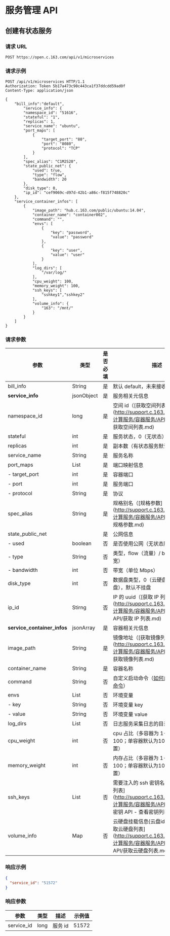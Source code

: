 # 服务管理 API

## 创建有状态服务

### 请求 URL

`POST https://open.c.163.com/api/v1/microservices`

### 请求示例

```http
POST /api/v1/microservices HTTP/1.1
Authorization: Token 5b17a473c90c443ca1f37ddcdd59ad0f
Content-Type: application/json

{
    "bill_info":"default",
        "service_info": {
        "namespace_id": "51616",
        "stateful": "1",
        "replicas": 1,
        "service_name": "ubuntu",
        "port_maps": [
            {
                "target_port": "80",
                "port": "8080",
                "protocol": "TCP"
            }
        ],
        "spec_alias": "C1M2S20",
        "state_public_net": {
            "used": true,
            "type": "flow",
            "bandwidth": 20
        },
        "disk_type": 0,
        "ip_id": "cef9069c-d97d-42b1-a86c-f815f748820c"
    },
    "service_container_infos": [
        {
            "image_path": "hub.c.163.com/public/ubuntu:14.04",
            "container_name": "container002",
            "command": "",
            "envs": [
                {
                    "key": "password",
                    "value": "password"
                },
                {
                    "key": "user",
                    "value": "user"
                }
            ],
            "log_dirs": [
                "/var/log/"
            ],
            "cpu_weight": 100,
            "memory_weight": 100,
            "ssh_keys": [
                "sshkey1","sshkey2"
            ],
            "volume_info": {
                "163": "/mnt/"
            }
        }
    ]
}
```

### 请求参数

|             参数            |    类型    | 是否必填 |                                                                     描述                                                                     |                示例值                |
|-----------------------------|------------|----------|----------------------------------------------------------------------------------------------------------------------------------------------|--------------------------------------|
| bill_info                   | String     | 是       | 默认 default，未来接收订单号                                                                                                                 | default                              |
| **service_info**            | jsonObject | 是       | 服务相关元信息                                                                                                                               | 详见示例                             |
| namespace_id                | long       | 是       | 空间 id（[获取空间列表](http://support.c.163.com/md.html#!计算服务/容器服务/API 手册/服务 API/获取空间列表.md)                               | 51616                                |
| stateful                    | int        | 是       | 服务状态，0（无状态）/1（有状态）                                                                                                            | 1                                    |
| replicas                    | int        | 是       | 副本数（有状态服务默认为 1）                                                                                                                 | 1                                    |
| service_name                | String     | 是       | 服务名称                                                                                                                                     | ubuntu                               |
| port_maps                   | List       | 是       | 端口映射信息                                                                                                                                 | 详见示例                             |
| - target_port               | int        | 是       | 容器端口                                                                                                                                     | 80                                   |
| - port                      | int        | 是       | 服务端口                                                                                                                                     | 8080                                 |
| - protocol                  | String     | 是       | 协议                                                                                                                                         | TCP                                  |
| spec_alias                  | String     | 是       | 规格别名（[规格参数](http://support.c.163.com/md.html#!计算服务/容器服务/API 手册/服务 API/规格参数.md)                                      | C1M2S20                              |
| state_public_net            |            | 是       | 公网信息                                                                                                                                     | 详见示例                             |
| - used                      | boolean    | 否       | 是否使用公网（无状态服务为 false）                                                                                                           | true                                 |
| - type                      | String     | 否       | 类型，flow（流量）/ bandwidth（带宽）                                                                                                        | flow                                 |
| - bandwidth                 | int        | 否       | 带宽（单位 Mbps）                                                                                                                            | 20                                   |
| disk_type                   | int        | 否       | 数据盘类型，0（云硬盘）/2（不挂盘），默认不挂盘                                                                                              | 0                                    |
| ip_id                       | Stirng     | 否       | IP 的 uuid（[获取 IP 列表](http://support.c.163.com/md.html#!计算服务/容器服务/API 手册/IP管理 API/获取 IP 列表.md)                          | cef9069c-d97d-42b1-a86c-f815f748820c |
| **service_container_infos** | jsonArray  | 是       | 容器相关元信息                                                                                                                               | 详见示例                             |
| image_path                  | String     | 是       | 镜像地址（[获取镜像列表](http://support.c.163.com/md.html#!计算服务/容器服务/API 手册/服务 API/获取镜像列表.md)                              | hub.c.163.com/public/ubuntu:14.04    |
| container_name              | String     | 是       | 容器名称                                                                                                                                     | container002                         |
| command                     | String     | 否       | 自定义启动命令（[如何自定义服务启动命令](http://support.c.163.com/md.html#!计算服务/容器服务/使用指南/如何自定义服务启动命令.md)）           |                                      |
| envs                        | List       | 否       | 环境变量                                                                                                                                     |                                      |
| - key                       | String     | 否       | 环境变量 key                                                                                                                                 | password                             |
| - value                     | String     | 否       | 环境变量 value                                                                                                                               | password                             |
| log_dirs                    | List       | 否       | 日志服务采集日志的目录                                                                                                                       | ["/var/log/"]                        |
| cpu_weight                  | int        | 否       | cpu 占比（多容器为 1-99，总和为100；单容器默认为100，可以不设置）                                                                            | 100                                  |
| memory_weight               | int        | 否       | 内存占比（多容器为 1-99，总和为100；单容器默认为100，可以不设置）                                                                            | 100                                  |
| ssh_keys                    | List       | 否       | 需要注入的 ssh 密钥名称（[获取密钥列表](http://support.c.163.com/md.html#!计算服务/容器服务/API 手册/密钥 API/密钥 API - 查看密钥列表.md)    | ["sshkey1","sshkey2"]                |
| volume_info                 | Map        | 否       | 云硬盘挂载信息{云盘id:挂载路径}（[获取云硬盘列表](http://support.c.163.com/md.html#!计算服务/容器服务/API 手册/云硬盘 API/获取云硬盘列表.md) | {"163": "/mnt/"}                     |


### 响应示例

```json
{
  "service_id": "51572"
}
```

### 响应参数

|    参数    | 类型 |   描述  | 示例值 |
|------------|------|---------|--------|
| service_id | long | 服务 id |  51572 |




